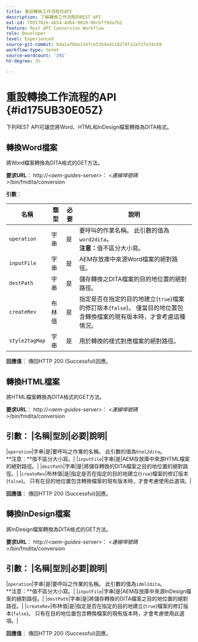 ```yaml
---
title: 重設轉換工作流程的API
description: 了解轉換工作流程的REST API
exl-id: f091782e-ab54-4db4-9018-9bcbff9da7b2
feature: Rest API Conversion Workflow
role: Developer
level: Experienced
source-git-commit: bda1af0da134fce53b4a4118278fa1ef2fe34c69
workflow-type: tm+mt
source-wordcount: '391'
ht-degree: 3%

---
```


# 重設轉換工作流程的API {#id175UB30E05Z}

下列REST API可讓您將Word、HTML和InDesign檔案轉換為DITA格式。

## 轉換Word檔案

將Word檔案轉換為DITA格式的GET方法。

**要求URL**：
http://*&lt;aem-guides-server\>*： *&lt;連線埠號碼\>*/bin/fmdita/conversion

**引數**：

| 名稱 | 類型 | 必要 | 說明 |
|----|----|--------|-----------|
| ``operation`` | 字串 | 是 | 要呼叫的作業名稱。 此引數的值為``word2dita``。<br> **注意：**&#x200B;值不區分大小寫。 |
| `inputFile` | 字串 | 是 | AEM存放庫中來源Word檔案的絕對路徑。 |
| `destPath` | 字串 | 是 | 儲存轉換之DITA檔案的目的地位置的絕對路徑。 |
| `createRev` | 布林值 | 是 | 指定是否在指定的目的地建立\(`true`\)檔案的修訂版本\(`false`\)。 僅當目的地位置包含轉換檔案的現有版本時，才會考慮這種情況。 |
| `style2tagMap` | 字串 | 是 | 用於轉換的樣式對應檔案的絕對路徑。 |

**回應值**：
傳回HTTP 200 \(Successful\)回應。

## 轉換HTML檔案

將HTML檔案轉換為DITA格式的GET方法。

**要求URL**：
http://*&lt;aem-guides-server\>*： *&lt;連線埠號碼\>*/bin/fmdita/conversion

**引數**：
|名稱|型別|必要|說明|
---------------------------
|`operation`|字串|是|要呼叫之作業的名稱。 此引數的值為``html2dita``。<br> **注意：**值不區分大小寫。|
|`inputFile`|字串|是|AEM存放庫中來源HTML檔案的絕對路徑。|
|`destPath`|字串|是|將儲存轉換的DITA檔案之目的地位置的絕對路徑。|
|`createRev`|布林值|是|指定是否在指定的目的地建立\(`true`\)檔案的修訂版本\(`false`\)。 只有在目的地位置包含轉換檔案的現有版本時，才會考慮使用此選項。|

**回應值**：
傳回HTTP 200 \(Successful\)回應。

## 轉換InDesign檔案

將InDesign檔案轉換為DITA格式的GET方法。

**要求URL**：
http://*&lt;aem-guides-server\>*： *&lt;連線埠號碼\>*/bin/fmdita/conversion

**引數**：
|名稱|型別|必要|說明|
---------------------------
|``operation``|字串|是|要呼叫之作業的名稱。 此引數的值為``idml2dita``。<br> **注意：**值不區分大小寫。|
|`inputFile`|字串|是|AEM存放庫中來源InDesign檔案的絕對路徑。|
|`destPath`|字串|是|將儲存轉換的DITA檔案之目的地位置的絕對路徑。|
|`createRev`|布林值|是|指定是否在指定的目的地建立\(`true`\)檔案的修訂版本\(`false`\)。 只有在目的地位置包含轉換檔案的現有版本時，才會考慮使用此選項。|

**回應值**：
傳回HTTP 200 \(Successful\)回應。
